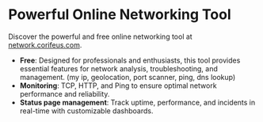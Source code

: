 # Powerful Online Networking Tool

Discover the powerful and free online networking tool at [network.corifeus.com](https://network.corifeus.com).

* **Free**: Designed for professionals and enthusiasts, this tool provides essential features for network analysis, troubleshooting, and management. (my ip, geolocation, port scanner, ping, dns lookup)  
* **Monitoring**: TCP, HTTP, and Ping to ensure optimal network performance and reliability.  
* **Status page management**: Track uptime, performance, and incidents in real-time with customizable dashboards.
